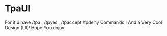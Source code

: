 # TpaUI
For it u have /tpa , /tpyes , /tpaccept /tpdeny Commands ! And a Very Cool Design (UI)! Hope You enjoy.
